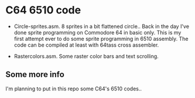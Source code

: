 # C64 6510 code

- Circle-sprites.asm.
    8 sprites in a bit flattened circle..
    Back in the day I've done sprite programming on Commodore 64 in basic only. This is my first attempt ever to do some sprite programming in 6510 assembly. The code can be compiled at least with 64tass cross assembler.

- Rastercolors.asm.
    Some raster color bars and text scrolling.

## Some more info

I'm planning to put in this repo some C64's 6510 codes..
